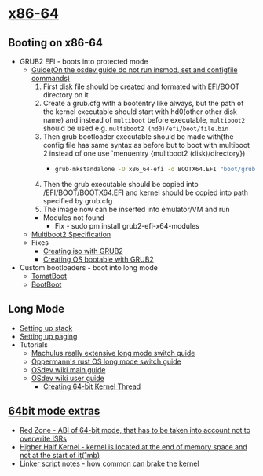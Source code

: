 # [x86-64](https://wiki.osdev.org/X86-64)
## Booting on x86-64
* GRUB2 EFI - boots into protected mode
    * [Guide(On the osdev guide do not run insmod, set and configfile commands)](https://wiki.osdev.org/GRUB#GRUB_for_UEFI)
        1. First disk file should be created and formated with EFI/BOOT directory on it
        2. Create a grub.cfg with a bootentry like always, but the path of the kernel executable should start with hd0(other other disk name) and instead of `multiboot` before executable, `multiboot2` should be used e.g. `multiboot2 (hd0)/efi/boot/file.bin`
        3. Then grub bootloader executable should be made with(the config file has same syntax as before but to boot with multiboot 2 instead of one use `menuentry {mulitboot2 (disk)/directory})
            *   ```sh
                grub-mkstandalone -O x86_64-efi -o BOOTX64.EFI "boot/grub/grub.cfg(This is where file will be put ondisk)=build/grub.cfg(This is the location of the config file on computer"
                ```
        4. Then the grub executable should be copied into /EFI/BOOT/BOOTX64.EFI and kernel should be copied into path specified by grub.cfg
        5. The image now can be inserted into emulator/VM and run
        * Modules not found
            * Fix - sudo pm install grub2-efi-x64-modules
    * [Multiboot2 Specification](https://www.gnu.org/software/grub/manual/multiboot2/multiboot.pdf)
    * Fixes
        * [Creating iso with GRUB2](https://forum.osdev.org/viewtopic.php?f=1&t=23766)
        * [Creating OS bootable with GRUB2](https://forum.osdev.org/viewtopic.php?t=22533)
* Custom bootloaders - boot into long mode
    * [TomatBoot](https://github.com/TomatOrg/TomatBoot)
    * [BootBoot](https://gitlab.com/bztsrc/bootboot)


## Long Mode
* [Setting up stack](https://forum.osdev.org/viewtopic.php?f=1&t=21772)
* [Setting up paging](https://wiki.osdev.org/Setting_Up_Paging_With_PAE)
* Tutorials
    * [Machulus really extensive long mode switch guide](https://medium.com/@shilling.jake/machulus-8852c61a3a3e)
    * [Oppermann's rust OS long mode switch guide](https://os.phil-opp.com/entering-longmode/)
    * [OSdev wiki main guide](https://wiki.osdev.org/Setting_Up_Long_Mode)
    * [OSdev wiki user guide](https://wiki.osdev.org/Creating_a_64-bit_kernel)
        * [Creating 64-bit Kernel Thread](https://forum.osdev.org/viewtopic.php?f=8&t=16779)


## [64bit mode extras](https://wiki.osdev.org/Category:X86-64)
* [Red Zone             - ABI of 64-bit mode, that has to be taken into account not to overwrite ISRs](https://forum.osdev.org/viewtopic.php?t=21720)
* [Higher Half Kernel   - kernel is located at the end of memory space and not at the start of it(1mb)](https://forum.osdev.org/viewtopic.php?f=1&t=21748)
* [Linker script notes  - how common can brake the kernel](https://forum.osdev.org/viewtopic.php?p=170634)